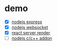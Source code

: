 # demo

* [x] [nodejs express](./node_express)
* [x] [nodejs websocket](./node_websocket)
* [x] [react server render](./react_server_render)
* [ ] [nodejs c/c++ addon](./node_addon)
